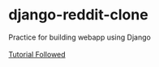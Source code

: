 # django-reddit-clone
Practice for building webapp using Django
<br><br>
[Tutorial Followed](https://www.youtube.com/watch?v=PtQiiknWUcI)

